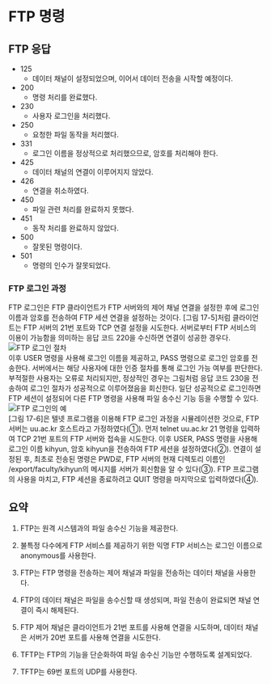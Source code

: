 # FTP 명령  

## FTP 응답  
- 125
  - 데이터 채널이 설정되었으며, 이어서 데이터 전송을 시작할 예정이다.
- 200
  - 명령 처리를 완료했다.
- 230
  - 사용자 로그인을 처리했다.
- 250
  - 요청한 파일 동작을 처리했다.
- 331
  - 로그인 이름을 정상적으로 처리했으므로, 암호를 처리해야 한다.
- 425
  - 데이터 채널의 연결이 이루어지지 않았다.
- 426
  - 연결을 취소하였다.
- 450
  - 파일 관련 처리를 완료하지 못했다.
- 451
  - 동작 처리를 완료하지 않았다.
- 500
  - 잘못된 명령이다.
- 501
  - 명령의 인수가 잘못되었다.
  
### FTP 로그인 과정  
FTP 로그인은 FTP 클라이언트가 FTP 서버와의 제어 채널 연결을 설정한 후에 로그인 이름과 암호를 전송하여 FTP 세션 연결을 설정하는 것이다. [그림 17-5]처럼 클라이언트는 FTP 서버의 21번 포트와 TCP 연결 설정을 시도한다. 서버로부터 FTP 서비스의 이용이 가능함을 의미하는 응답 코드 220을 수신하면 연결이 성공한 경우다.
![FTP 로그인 절차](http://dbscthumb.phinf.naver.net/3578_000_1/20141023224751858_QPPPJZOOU.jpg/ka8_244_i2.jpg?type=w383_fst_n&wm=Y)  
이후 USER 명령을 사용해 로그인 이름을 제공하고, PASS 명령으로 로그인 암호를 전송한다. 서버에서는 해당 사용자에 대한 인증 절차를 통해 로그인 가능 여부를 판단한다. 부적절한 사용자는 오류로 처리되지만, 정상적인 경우는 그림처럼 응답 코드 230을 전송하여 로그인 절차가 성공적으로 이루어졌음을 회신한다. 일단 성공적으로 로그인하면 FTP 세션이 설정되어 다른 FTP 명령을 사용해 파일 송수신 기능 등을 수행할 수 있다.  
![FTP 로그인의 예](http://dbscthumb.phinf.naver.net/3578_000_1/20141023224756668_CGRVNALWP.jpg/ka8_244_i3.jpg?type=w575_fst_n&wm=Y)  
[그림 17-6]은 텔넷 프로그램을 이용해 FTP 로그인 과정을 시뮬레이션한 것으로, FTP 서버는 uu.ac.kr 호스트라고 가정하였다(①). 먼저 telnet uu.ac.kr 21 명령을 입력하여 TCP 21번 포트의 FTP 서버와 접속을 시도한다. 이후 USER, PASS 명령을 사용해 로그인 이름 kihyun, 암호 kihyun을 전송하여 FTP 세션을 설정하였다(②). 연결이 설정된 후, 최초로 전송된 명령은 PWD로, FTP 서버의 현재 디렉토리 이름인 /export/faculty/kihyun의 메시지를 서버가 회신함을 알 수 있다(③). FTP 프로그램의 사용을 마치고, FTP 세션을 종료하려고 QUIT 명령을 마지막으로 입력하였다(④).  


## 요약    
1. FTP는 원격 시스템과의 파일 송수신 기능을 제공한다.

2. 불특정 다수에게 FTP 서비스를 제공하기 위한 익명 FTP 서비스는 로그인 이름으로 anonymous를 사용한다.

3. FTP는 FTP 명령을 전송하는 제어 채널과 파일을 전송하는 데이터 채널을 사용한다.

4. FTP의 데이터 채널은 파일을 송수신할 때 생성되며, 파일 전송이 완료되면 채널 연결이 즉시 해제된다.

5. FTP 제어 채널은 클라이언트가 21번 포트를 사용해 연결을 시도하며, 데이터 채널은 서버가 20번 포트를 사용해 연결을 시도한다.

6. TFTP는 FTP의 기능을 단순화하여 파일 송수신 기능만 수행하도록 설계되었다.

7. TFTP는 69번 포트의 UDP를 사용한다.
